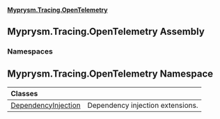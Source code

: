 #### [Myprysm.Tracing.OpenTelemetry](index.md 'index')

## Myprysm.Tracing.OpenTelemetry Assembly
### Namespaces

<a name='Myprysm.Tracing.OpenTelemetry'></a>

## Myprysm.Tracing.OpenTelemetry Namespace

| Classes | |
| :--- | :--- |
| [DependencyInjection](Myprysm.Tracing.OpenTelemetry.DependencyInjection.md 'Myprysm.Tracing.OpenTelemetry.DependencyInjection') | Dependency injection extensions. |
